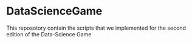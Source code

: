 # DataScienceGame
This reposotory contain the scripts that we implemented for the second edition of the Data-Science Game
